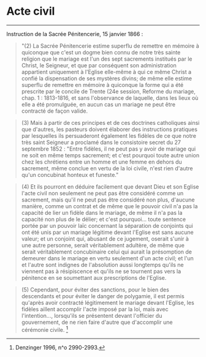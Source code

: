 # Acte civil

***

Instruction de la Sacrée Pénitencerie, 15 janvier 1866 :

> "(2) La Sacrée Pénitencerie estime superflu de remettre en mémoire à quiconque que c'est un dogme bien connu de notre très sainte religion que le mariage est l'un des sept sacrements institués par le Christ, le Seigneur, et que par conséquent son administration appartient uniquement à l'Eglise elle-même à qui ce même Christ a confié la dispensation de ses mystères divins; de même elle estime superflu de remettre en mémoire à quiconque la forme qui a été prescrite par le concile de Trente (24e session, Reforme du mariage, chap. 1 : 1813-1816, et sans l'observance de laquelle, dans les lieux où elle a été promulguée, en aucun cas un mariage ne peut être contracté de façon valide.

> (3) Mais à partir de ces principes et de ces doctrines catholiques ainsi que d'autres, les pasteurs doivent élaborer des instructions pratiques par lesquelles ils persuaderont également les fidèles de ce que notre très saint Seigneur a proclamé dans le consistoire secret du 27 septembre 1852 : "Entre fidèles, il ne peut pas y avoir de mariage qui ne soit en même temps sacrement; et c'est pourquoi toute autre union chez les chrétiens entre un homme et une femme en dehors du sacrement, même conclue en vertu de la loi civile, n'est rien d'autre qu'un concubinat honteux et funeste."

> (4) Et ils pourront en déduire facilement que devant Dieu et son Eglise l'acte civil non seulement ne peut pas être considéré comme un sacrement, mais qu'il ne peut pas être considéré non plus, d'aucune manière, comme un contrat et de même que le pouvoir civil n'a pas la capacité de lier un fidèle dans le mariage, de même il n'a pas la capacité non plus de le délier; et c'est pourquoi... toute sentence portée par un pouvoir laïc concernant la séparation de conjoints qui ont été unis par un mariage légitime devant l'Eglise est sans aucune valeur; et un conjoint qui, abusant de ce jugement, oserait s'unir à une autre personne, serait véritablement adultère, de même que serait véritablement concubinaire celui qui aurait la présomption de demeurer dans le mariage en vertu seulement d'un acte civil; et l'un et l'autre sont indignes de l'absolution aussi longtemps qu'ils ne viennent pas à résipiscence et qu'ils ne se tournent pas vers la pénitence en se soumettant aux prescriptions de l'Eglise.

> (5) Cependant, pour éviter des sanctions, pour le bien des descendants et pour éviter le danger de polygamie, il est permis qu'après avoir contracté légitimement le mariage devant l'Eglise, les fidèles aillent accomplir l'acte imposé par la loi, mais avec l'intention..., lorsqu'ils se présentent devant l'officier du gouvernement, de ne rien faire d'autre que d'accomplir une cérémonie civile. [^1]

[^1]: Denzinger 1996, n^o 2990-2993.


